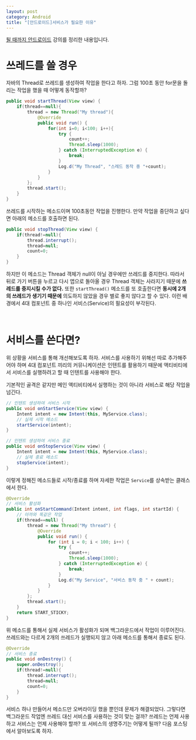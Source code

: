 ```yaml
---
layout: post
category: Android
title: "[안드로이드]서비스가 필요한 이유"
---
```


[될 때까지 안드로이드](https://www.youtube.com/watch?v=8PJ12A1C35M) 강의를 정리한 내용입니다.

# 쓰레드를 쓸 경우

자바의 Thread로 쓰레드를 생성하여 작업을 한다고 하자. 그럼 100초 동안 for문을 돌리는 작업을 했을 때 어떻게 동작할까?

```java
public void startThread(View view) {
    if(thread==null){
        thread = new Thread("My thread"){
            @Override
            public void run() {
                for(int i=0; i<100; i++){
                    try {
                        count++;
                        Thread.sleep(1000);
                    } catch (InterruptedException e) {
                        break;
                    }
                    Log.d("My Thread", "스레드 동작 중 "+count);
                }
            }
        };
        thread.start();
    }
}
```

쓰레드를 시작하는 메소드이며 100초동안 작업을 진행한다. 만약 작업을 중단하고 싶다면 아래의 메소드를 호출하면 된다.

```java
public void stopThread(View view) {
    if(thread!=null){
        thread.interrupt();
        thread=null;
        count=0;
    }
}
```

하지만 이 메소드는 Thread 객체가 null이 아닐 경우에만 쓰레드를 중지한다. 따라서 뒤로 가기 버튼을 누르고 다시 앱으로 돌아올 경우 Thread 객체는 사라지기 때문에 **쓰레드를 중지시킬 수가 없다.** 또한 `startThread()` 메소드를 또 호출한다면 **동시에 2개의 쓰레드가 생기기 때문에** 의도하지 않았을 경우 별로 좋지 않다고 할 수 있다. 이런 배경에서 4대 컴포넌트 중 하나인 서비스(Service)의 필요성이 부각된다.

<br>

# 서비스를 쓴다면?

위 상황을 서비스를 통해 개선해보도록 하자. 서비스를 사용하기 위해선 따로 추가해주어야 하며 4대 컴포넌트 끼리의 커뮤니케이션은 인텐트를 활용하기 때문에 액티비티에서 서비스를 실행하려고 할 때 인텐트를 사용해야 한다.

기본적인 골격은 같지만 메인 액티비티에서 실행하는 것이 아니라 서비스로 해당 작업을 넘긴다.

```java
// 인텐트 생성하여 서비스 시작
public void onStartService(View view) {
    Intent intent = new Intent(this, MyService.class);
    // 실제 시작 메소드
    startService(intent);
}

// 인텐트 생성하여 서비스 종료
public void onStopService(View view) {
    Intent intent = new Intent(this, MyService.class);
    // 실제 종료 메소드
    stopService(intent);
}
```

이렇게 정해진 메소드들로 시작/종료를 하며 자세한 작업은 `Service`를 상속받는 클래스에서 한다.

```java
@Override
// 서비스 활성화
public int onStartCommand(Intent intent, int flags, int startId) {
    // 아까와 똑같은 작업
    if(thread==null) {
        thread = new Thread("My thread") {
            @Override
            public void run() {
                for (int i = 0; i < 100; i++) {
                    try {
                        count++;
                        Thread.sleep(1000);
                    } catch (InterruptedException e) {
                        break;
                    }
                    Log.d("My Service", "서비스 동작 중 " + count);
                }
            }
        };
        thread.start();
    }
    return START_STICKY;
}
```

위 메소드를 통해서 실제 서비스가 활성화가 되며 백그라운드에서 작업이 이루어진다. 쓰레드와는 다르게 2개의 쓰레드가 실행되지 않고 아래 메소드를 통해서 종료도 된다.

```java
@Override
// 서비스 종료
public void onDestroy() {
    super.onDestroy();
    if(thread!=null){
        thread.interrupt();
        thread=null;
        count=0;
    }
}
```

서비스 하나 만들어서 메소드만 오버라이딩 했을 뿐인데 문제가 해결되었다. 그렇다면 백그라운드 작업엔 쓰레드 대신 서비스를 사용하는 것이 맞는 걸까? 쓰레드는 언제 사용하고 서비스는 언제 사용해야 할까? 또 서비스의 생명주기는 어떻게 될까? 다음 포스팅에서 알아보도록 하자.